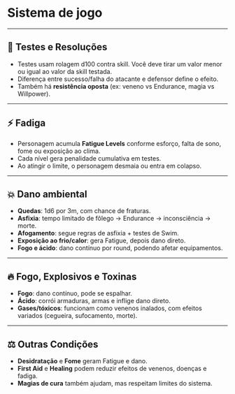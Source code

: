 # Sistema de jogo

---

## 🎲 Testes e Resoluções
- Testes usam rolagem d100 contra skill. Você deve tirar um valor menor ou igual ao valor da skill testada.
- Diferença entre sucesso/falha do atacante e defensor define o efeito.
- Também há **resistência oposta** (ex: veneno vs Endurance, magia vs Willpower).

---

## ⚡ Fadiga
- Personagem acumula **Fatigue Levels** conforme esforço, falta de sono, fome ou exposição ao clima.
- Cada nível gera penalidade cumulativa em testes.
- Ao atingir o limite, o personagem desmaia ou entra em colapso.

---

## 💥 Dano ambiental
- **Quedas**: 1d6 por 3m, com chance de fraturas.
- **Asfixia**: tempo limitado de fôlego → Endurance → inconsciência → morte.
- **Afogamento**: segue regras de asfixia + testes de Swim.
- **Exposição ao frio/calor**: gera Fatigue, depois dano direto.
- **Fogo e ácido**: dano contínuo por round, podendo afetar equipamentos.

---

## 🔥 Fogo, Explosivos e Toxinas
- **Fogo**: dano contínuo, pode se espalhar.
- **Ácido**: corrói armaduras, armas e inflige dano direto.
- **Gases/tóxicos**: funcionam como venenos inalados, com efeitos variados (cegueira, sufocamento, morte).

---

## ⚖️ Outras Condições
- **Desidratação** e **Fome** geram Fatigue e dano.
- **First Aid** e **Healing** podem reduzir efeitos de venenos, doenças e fadiga.
- **Magias de cura** também ajudam, mas respeitam limites do sistema.
